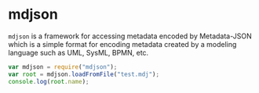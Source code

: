 mdjson
======

`mdjson` is a framework for accessing metadata encoded by Metadata-JSON which is a simple format for encoding metadata created by a modeling language such as UML, SysML, BPMN, etc.

```javascript
var mdjson = require("mdjson");
var root = mdjson.loadFromFile("test.mdj");
console.log(root.name);
```
